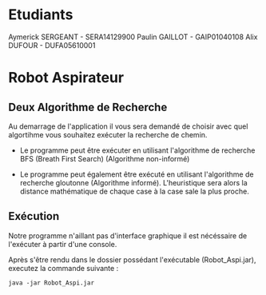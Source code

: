 # Etudiants
Aymerick SERGEANT - SERA14129900
Paulin GAILLOT - GAIP01040108
Alix DUFOUR - DUFA05610001

# Robot Aspirateur

## Deux Algorithme de Recherche

Au demarrage de l'application il vous sera demandé de choisir avec quel algortihme vous souhaitez exécuter la recherche de chemin.

- Le programme peut être exécuter en utilisant l'algorithme de recherche BFS  (Breath First Search) (Algorithme non-informé)

- Le programme peut également être exécuté en utilisant l'algorithme de recherche gloutonne (Algorithme informé). L'heuristique sera alors la distance mathématique de chaque case à la case sale la plus proche.

## Exécution

Notre programme n'aillant pas d'interface graphique il est nécéssaire de l'exécuter à partir d'une console.

Après s'être rendu dans le dossier possédant l'exécutable (Robot_Aspi.jar), executez la commande suivante :

   `java -jar Robot_Aspi.jar`
